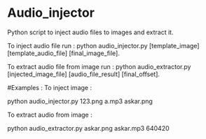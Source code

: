 # Audio_injector
Python script to inject audio files to images and extract it.

To inject audio file run :
 python audio_injector.py [template_image] [template_audio_file] [final_image_file].

To extract audio file from image run :
 python audio_extractor.py [injected_image_file] [audio_file_result] [final_offset].

#Examples :
To inject image :

python audio_injector.py 123.png a.mp3 askar.png

To extract audio from image :

python audio_extractor.py askar.png askar.mp3 640420
